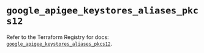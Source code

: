 # `google_apigee_keystores_aliases_pkcs12`

Refer to the Terraform Registry for docs: [`google_apigee_keystores_aliases_pkcs12`](https://registry.terraform.io/providers/hashicorp/google/6.27.0/docs/resources/apigee_keystores_aliases_pkcs12).
